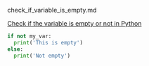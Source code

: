 check_if_variable_is_empty.md

[Check if the variable is empty or not in Python](#https://www.codespeedy.com/check-if-the-variable-is-empty-or-not-in-python/)

```python
if not my_var:
  print('This is empty')
else:
  print('Not empty')
```
